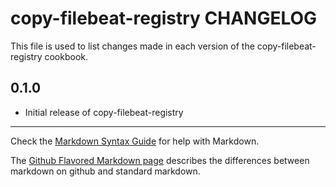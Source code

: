 # copy-filebeat-registry CHANGELOG

This file is used to list changes made in each version of the copy-filebeat-registry cookbook.

0.1.0
-----
- Initial release of copy-filebeat-registry

- - -
Check the [Markdown Syntax Guide](http://daringfireball.net/projects/markdown/syntax) for help with Markdown.

The [Github Flavored Markdown page](http://github.github.com/github-flavored-markdown/) describes the differences between markdown on github and standard markdown.
